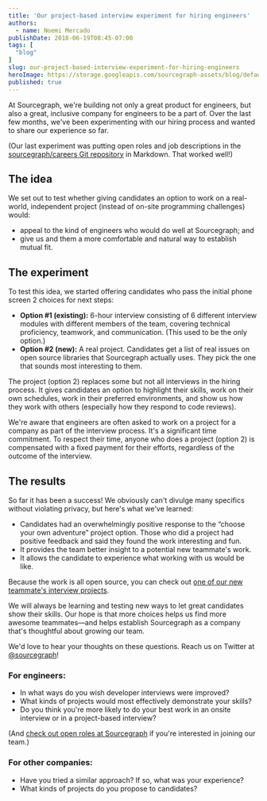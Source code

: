 ```yaml
---
title: 'Our project-based interview experiment for hiring engineers'
authors:
  - name: Noemi Mercado
publishDate: 2018-06-19T08:45-07:00
tags: [
  "blog"
]
slug: our-project-based-interview-experiment-for-hiring-engineers
heroImage: https://storage.googleapis.com/sourcegraph-assets/blog/default_hero_social.png
published: true
---
```


At Sourcegraph, we're building not only a great product for engineers, but also a great, inclusive company for engineers to be a part of. Over the last few months, we've been experimenting with our hiring process and wanted to share our experience so far.

(Our last experiment was putting open roles and job descriptions in the [sourcegraph/careers Git repository](https://github.com/sourcegraph/careers) in Markdown. That worked well!)

## The idea
We set out to test whether giving candidates an option to work on a real-world, independent project (instead of on-site programming challenges) would:

- appeal to the kind of engineers who would do well at Sourcegraph; and
- give us and them a more comfortable and natural way to establish mutual fit.

## The experiment
To test this idea, we  started offering candidates who pass the initial phone screen 2 choices for next steps:

- **Option #1 (existing):** 6-hour interview consisting of 6 different interview modules with different members of the team, covering technical proficiency, teamwork, and communication. (This used to be the only option.)
- **Option #2 (new):** A real project. Candidates get a list of real issues on open source libraries that Sourcegraph actually uses. They pick the one that sounds most interesting to them.

The project (option 2) replaces some but not all interviews in the hiring process. It gives candidates an option to highlight their skills, work on their own schedules, work in their preferred environments, and show us how they work with others (especially how they respond to code reviews).

We're aware that engineers are often asked to work on a project for a company as part of the interview process. It's a significant time  commitment. To respect their time, anyone who does a project (option 2)  is compensated with a fixed payment for their efforts, regardless of the outcome of the interview.

## The results
So far it has been a success! We obviously can't divulge many specifics without violating privacy, but here's what we've learned:

- Candidates had an overwhelmingly positive response to the “choose your own adventure” project option. Those who did a project had positive feedback and said they found the work interesting and fun.
- It provides the team better insight to a potential new teammate's work.
- It allows the candidate to experience what working with us would be like.

Because the work is all open source, you can check out [one of our new teammate's interview projects](https://sourcegraph.com/github.com/sourcegraph/go-langserver/-/commit/7f84cdc942f706cf3e36bdbd5c5bf6e1f8cb044b).

We will always be learning and testing new ways to let great candidates show their skills. Our hope is that more choices helps us find more awesome teammates—and helps establish Sourcegraph as a company that's thoughtful about growing our team.

We'd love to hear your thoughts on these questions. Reach us on Twitter at [@sourcegraph](https://twitter.com/sourcegraph)!


### For engineers:
- In what ways do you wish developer interviews were improved?
- What kinds of projects would most effectively demonstrate your skills?
- Do you think you're more likely to do your best work in an onsite interview or in a project-based interview?

(And [check out open roles at Sourcegraph](https://github.com/sourcegraph/careers) if you're interested in joining our team.)

### For other companies:
- Have you tried a similar approach? If so, what was your experience?
- What kinds of projects do you propose to candidates?

